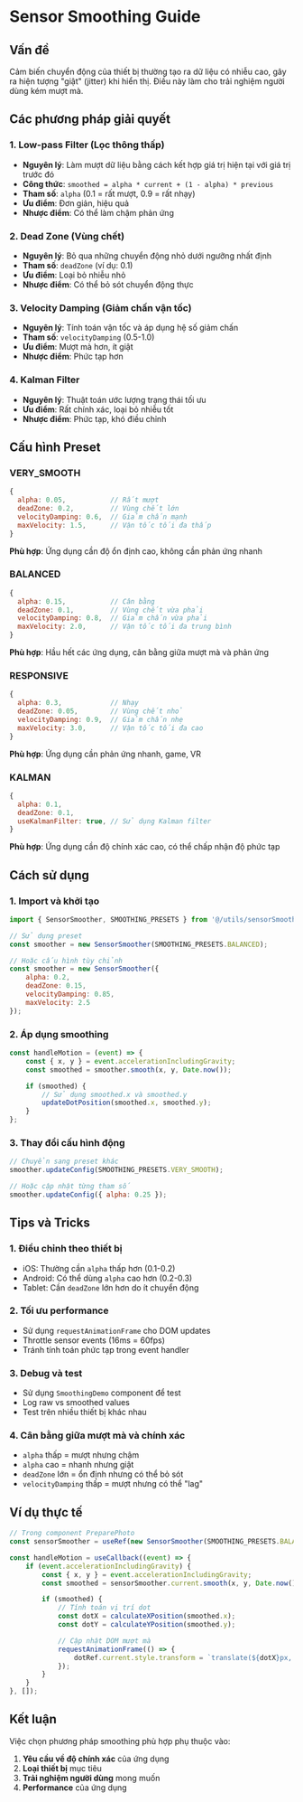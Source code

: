 # Sensor Smoothing Guide

## Vấn đề

Cảm biến chuyển động của thiết bị thường tạo ra dữ liệu có nhiễu cao, gây ra hiện tượng "giật" (jitter) khi hiển thị. Điều này làm cho trải nghiệm người dùng kém mượt mà.

## Các phương pháp giải quyết

### 1. **Low-pass Filter (Lọc thông thấp)**

- **Nguyên lý**: Làm mượt dữ liệu bằng cách kết hợp giá trị hiện tại với giá trị trước đó
- **Công thức**: `smoothed = alpha * current + (1 - alpha) * previous`
- **Tham số**: `alpha` (0.1 = rất mượt, 0.9 = rất nhạy)
- **Ưu điểm**: Đơn giản, hiệu quả
- **Nhược điểm**: Có thể làm chậm phản ứng

### 2. **Dead Zone (Vùng chết)**

- **Nguyên lý**: Bỏ qua những chuyển động nhỏ dưới ngưỡng nhất định
- **Tham số**: `deadZone` (ví dụ: 0.1)
- **Ưu điểm**: Loại bỏ nhiễu nhỏ
- **Nhược điểm**: Có thể bỏ sót chuyển động thực

### 3. **Velocity Damping (Giảm chấn vận tốc)**

- **Nguyên lý**: Tính toán vận tốc và áp dụng hệ số giảm chấn
- **Tham số**: `velocityDamping` (0.5-1.0)
- **Ưu điểm**: Mượt mà hơn, ít giật
- **Nhược điểm**: Phức tạp hơn

### 4. **Kalman Filter**

- **Nguyên lý**: Thuật toán ước lượng trạng thái tối ưu
- **Ưu điểm**: Rất chính xác, loại bỏ nhiễu tốt
- **Nhược điểm**: Phức tạp, khó điều chỉnh

## Cấu hình Preset

### VERY_SMOOTH

```javascript
{
  alpha: 0.05,           // Rất mượt
  deadZone: 0.2,         // Vùng chết lớn
  velocityDamping: 0.6,  // Giảm chấn mạnh
  maxVelocity: 1.5,      // Vận tốc tối đa thấp
}
```

**Phù hợp**: Ứng dụng cần độ ổn định cao, không cần phản ứng nhanh

### BALANCED

```javascript
{
  alpha: 0.15,           // Cân bằng
  deadZone: 0.1,         // Vùng chết vừa phải
  velocityDamping: 0.8,  // Giảm chấn vừa phải
  maxVelocity: 2.0,      // Vận tốc tối đa trung bình
}
```

**Phù hợp**: Hầu hết các ứng dụng, cân bằng giữa mượt mà và phản ứng

### RESPONSIVE

```javascript
{
  alpha: 0.3,            // Nhạy
  deadZone: 0.05,        // Vùng chết nhỏ
  velocityDamping: 0.9,  // Giảm chấn nhẹ
  maxVelocity: 3.0,      // Vận tốc tối đa cao
}
```

**Phù hợp**: Ứng dụng cần phản ứng nhanh, game, VR

### KALMAN

```javascript
{
  alpha: 0.1,
  deadZone: 0.1,
  useKalmanFilter: true, // Sử dụng Kalman filter
}
```

**Phù hợp**: Ứng dụng cần độ chính xác cao, có thể chấp nhận độ phức tạp

## Cách sử dụng

### 1. Import và khởi tạo

```javascript
import { SensorSmoother, SMOOTHING_PRESETS } from '@/utils/sensorSmoothing';

// Sử dụng preset
const smoother = new SensorSmoother(SMOOTHING_PRESETS.BALANCED);

// Hoặc cấu hình tùy chỉnh
const smoother = new SensorSmoother({
	alpha: 0.2,
	deadZone: 0.15,
	velocityDamping: 0.85,
	maxVelocity: 2.5
});
```

### 2. Áp dụng smoothing

```javascript
const handleMotion = (event) => {
	const { x, y } = event.accelerationIncludingGravity;
	const smoothed = smoother.smooth(x, y, Date.now());

	if (smoothed) {
		// Sử dụng smoothed.x và smoothed.y
		updateDotPosition(smoothed.x, smoothed.y);
	}
};
```

### 3. Thay đổi cấu hình động

```javascript
// Chuyển sang preset khác
smoother.updateConfig(SMOOTHING_PRESETS.VERY_SMOOTH);

// Hoặc cập nhật từng tham số
smoother.updateConfig({ alpha: 0.25 });
```

## Tips và Tricks

### 1. **Điều chỉnh theo thiết bị**

- iOS: Thường cần `alpha` thấp hơn (0.1-0.2)
- Android: Có thể dùng `alpha` cao hơn (0.2-0.3)
- Tablet: Cần `deadZone` lớn hơn do ít chuyển động

### 2. **Tối ưu performance**

- Sử dụng `requestAnimationFrame` cho DOM updates
- Throttle sensor events (16ms = 60fps)
- Tránh tính toán phức tạp trong event handler

### 3. **Debug và test**

- Sử dụng `SmoothingDemo` component để test
- Log raw vs smoothed values
- Test trên nhiều thiết bị khác nhau

### 4. **Cân bằng giữa mượt mà và chính xác**

- `alpha` thấp = mượt nhưng chậm
- `alpha` cao = nhanh nhưng giật
- `deadZone` lớn = ổn định nhưng có thể bỏ sót
- `velocityDamping` thấp = mượt nhưng có thể "lag"

## Ví dụ thực tế

```javascript
// Trong component PreparePhoto
const sensorSmoother = useRef(new SensorSmoother(SMOOTHING_PRESETS.BALANCED));

const handleMotion = useCallback((event) => {
	if (event.accelerationIncludingGravity) {
		const { x, y } = event.accelerationIncludingGravity;
		const smoothed = sensorSmoother.current.smooth(x, y, Date.now());

		if (smoothed) {
			// Tính toán vị trí dot
			const dotX = calculateXPosition(smoothed.x);
			const dotY = calculateYPosition(smoothed.y);

			// Cập nhật DOM mượt mà
			requestAnimationFrame(() => {
				dotRef.current.style.transform = `translate(${dotX}px, ${dotY}px)`;
			});
		}
	}
}, []);
```

## Kết luận

Việc chọn phương pháp smoothing phù hợp phụ thuộc vào:

1. **Yêu cầu về độ chính xác** của ứng dụng
2. **Loại thiết bị** mục tiêu
3. **Trải nghiệm người dùng** mong muốn
4. **Performance** của ứng dụng

